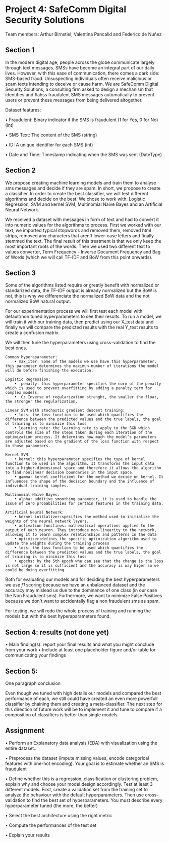

# Project 4: SafeComm Digital Security Solutions 

 Team members: Arthur Birnstiel, Valentina Pancalid and Federico de Nuñez

## Section 1

In the modern digital age, people across the globe
communicate largely through text messages. SMSs have become an integral part of our daily lives.
However, with this ease of communication, there comes a dark side: SMS-based fraud. Unsuspecting
individuals often receive malicious or scam texts intending to deceive or cause harm.
We are SafeComm Digital Security Solutions, a consulting firm asked to design a mechanism that identifies and flahss fraudulent SMS messages automatically to prevent users or prevent these messages from being delivered altogether. 


Dataset features: 

• Fraudulent: Binary indicator if the SMS is fraudulent (1 for Yes, 0 for No) (int)

• SMS Text: The content of the SMS (string)

• ID: A unique identifier for each SMS (int)

• Date and Time: Timestamp indicating when the SMS was sent (DateType)

## Section 2

We propose creating machine learning models and train them to analyse sms messages and decide if they are spam. In short, we propose to create a classifier. In order to create the best classifier, we will test different algorithms and decide on the best. We chose to work with: Logistic Regression, SVM and kernel SVM, Multinomial Naive Bayes and an Artificial Neural Network. 

We received a dataset with messages in form of text and had to convert it into numeric values for the algorithms to process. 
First we worked with our text, we imported typical stopwords and removed them, removed html strips, removed any characters that aren't lower-case letters and finally stemmed the text. The final result of this treatment is that we only keep the most important roots of the words.
Then we used two different text to values converter, Term Frequency - Inverse Document Frequency and Bag of Words (which we will call TF-IDF and BoW from this point onwards). 



## Section 3
Some of the algorithms listed require or greatly benefit with normalized or standarized data, the TF-IDF output is already normalized but the BoW is not, this is why we differenciate the normalized BoW data and the not normalized BoW natural output. 

For our experimentation process we will first test each model with default/non tuned hyperparameters to see their results. To run a model, we will train it with our training data, then predict using our X_test data and finally we will compare the predicted results with the real Y_test results to create a confusion matrix. 

We will then tune the hyperparameters using cross-validation to find the best ones. 

    Common hyperaparameter: 
        • max_iter: Some of the models we use have this hyperparameter, this parameter determines the maximun number of iterations the model will do before finishing the execution. 

    Logistic Regression:
        •  penalty: this hyperparameter specifies the norm of the penalty which is used to prevent overfitting by adding a penalty term for complex models.
        •  C: Inverse of regularization strenght, the smaller the float, the stronger the regularization. 

    Linear SVM with stochastic gradient descent training:
        • loss: the loss function to be used which quantifies the difference between the predicted values and the true labels, the goal of training is to minimize this loss
        • learning_rate: the learning rate to apply to the SGD which controls the size of the steps taken during each iteration of the optimization process. It determines how much the model's parameters are adjusted based on the gradient of the loss function with respect to those parameters.

    Kernel SVM:
        • kernel: this hyperparameter specifies the type of kernel function to be used in the algorithm. It transforms the input data into a higher-dimensional space and therefore it allows the algorithm to find nonlinear decision boundaries in the input space.
        • gamma: kernel coefficient for the method we decide on kernel. It influences the shape of the decision boundary and the influence of individual training samples.

    Multinomial Naive Bayes:
        • alpha: additive smoothing parameter, it is used to handle the issue of zero probabilities for certain features in the training data.

    Artificial Neural Network:
        • kernel initializer:specifies the method used to initialize the weights of the neural network layers.
        • activation functinos: mathematical operations applied to the output of each neuron. They introduce non-linearity to the network, allowing it to learn complex relationships and patterns in the data
        • optimizer:defines the specific optimization algorithm used to update the weights during the training process
        • loss: the loss function to be used which quantifies the difference between the predicted values and the true labels, the goal of training is to minimize this loss
        • epochs: by the 5th epoch whe can see that the change is the loss is not large so it is sufficient and the accuracy is way higer so we could be doing overfitting
        



Both for evaluating our models and for deciding the best hyperparameters we use *f1* scoring because we have an unbalanced dataset and the accuracy may mislead us due to the dominance of one class (in our case the Non Fraudulent sms). 
Furthermore, we want to minimize False Positives because we don't want to accidentally flag a non fraudulent sms as spam. 

For testing, we will redo the whole process of training and running the models but with the best hyperaparameters found.


## Section 4: results (not done yet)
• Main finding(s): report your final results and what you might conclude
from your work
• Include at least one placeholder figure and/or table for communicating
your findings

## Section 5: 

One paragraph conclusion

Even though we tuned with high details our models and compared the best performance of each, we still could have created an even more powerfull classifier by chaining them and creating a meta-classifier. The next step for this direction of future work will be to implement it and tune to compare if a composition of classifiers is better than single models. 



## Assignment
• Perform an Explanatory data analysis (EDA) with visualization using the entire dataset..

• Preprocess the dataset (impute missing values, encode categorical features with one-hot
encoding). Your goal is to estimate whether an SMS is fraudulent

• Define whether this is a regression, classification or clustering problem, explain why and
choose your model design accordingly. Test at least 3 different models. First, create a
validation set from the training set to analyze the behaviour with the default
hyperparameters. Then use cross-validation to find the best set of hyperparameters. You
must describe every hyperparameter tuned (the more, the better)

• Select the best architecture using the right metric

• Compute the performances of the test set

• Explain your results

